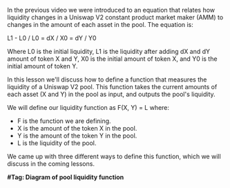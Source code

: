 In the previous video we were introduced to an equation that relates how liquidity changes in a Uniswap V2 constant product market maker (AMM) to changes in the amount of each asset in the pool. The equation is: 

L1 - L0 / L0 = dX / X0 = dY / Y0

Where L0 is the initial liquidity, L1 is the liquidity after adding dX and dY amount of token X and Y, X0 is the initial amount of token X, and Y0 is the initial amount of token Y. 

In this lesson we'll discuss how to define a function that measures the liquidity of a Uniswap V2 pool. This function takes the current amounts of each asset (X and Y) in the pool as input, and outputs the pool's liquidity.

We will define our liquidity function as F(X, Y) = L where:

- F is the function we are defining.
- X is the amount of the token X in the pool.
- Y is the amount of the token Y in the pool.
- L is the liquidity of the pool.

We came up with three different ways to define this function, which we will discuss in the coming lessons.

**#Tag: Diagram of pool liquidity function** 
